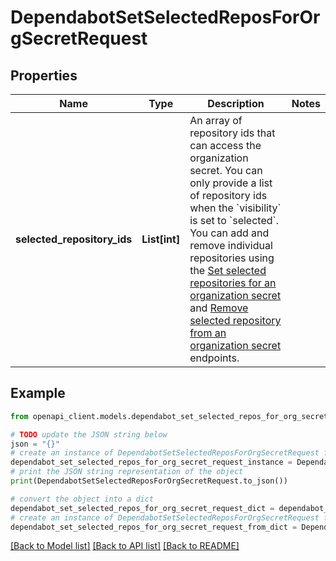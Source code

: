 # DependabotSetSelectedReposForOrgSecretRequest


## Properties

Name | Type | Description | Notes
------------ | ------------- | ------------- | -------------
**selected_repository_ids** | **List[int]** | An array of repository ids that can access the organization secret. You can only provide a list of repository ids when the &#x60;visibility&#x60; is set to &#x60;selected&#x60;. You can add and remove individual repositories using the [Set selected repositories for an organization secret](https://docs.github.com/enterprise-server@3.4/rest/reference/dependabot#set-selected-repositories-for-an-organization-secret) and [Remove selected repository from an organization secret](https://docs.github.com/enterprise-server@3.4/rest/reference/dependabot#remove-selected-repository-from-an-organization-secret) endpoints. | 

## Example

```python
from openapi_client.models.dependabot_set_selected_repos_for_org_secret_request import DependabotSetSelectedReposForOrgSecretRequest

# TODO update the JSON string below
json = "{}"
# create an instance of DependabotSetSelectedReposForOrgSecretRequest from a JSON string
dependabot_set_selected_repos_for_org_secret_request_instance = DependabotSetSelectedReposForOrgSecretRequest.from_json(json)
# print the JSON string representation of the object
print(DependabotSetSelectedReposForOrgSecretRequest.to_json())

# convert the object into a dict
dependabot_set_selected_repos_for_org_secret_request_dict = dependabot_set_selected_repos_for_org_secret_request_instance.to_dict()
# create an instance of DependabotSetSelectedReposForOrgSecretRequest from a dict
dependabot_set_selected_repos_for_org_secret_request_from_dict = DependabotSetSelectedReposForOrgSecretRequest.from_dict(dependabot_set_selected_repos_for_org_secret_request_dict)
```
[[Back to Model list]](../README.md#documentation-for-models) [[Back to API list]](../README.md#documentation-for-api-endpoints) [[Back to README]](../README.md)


